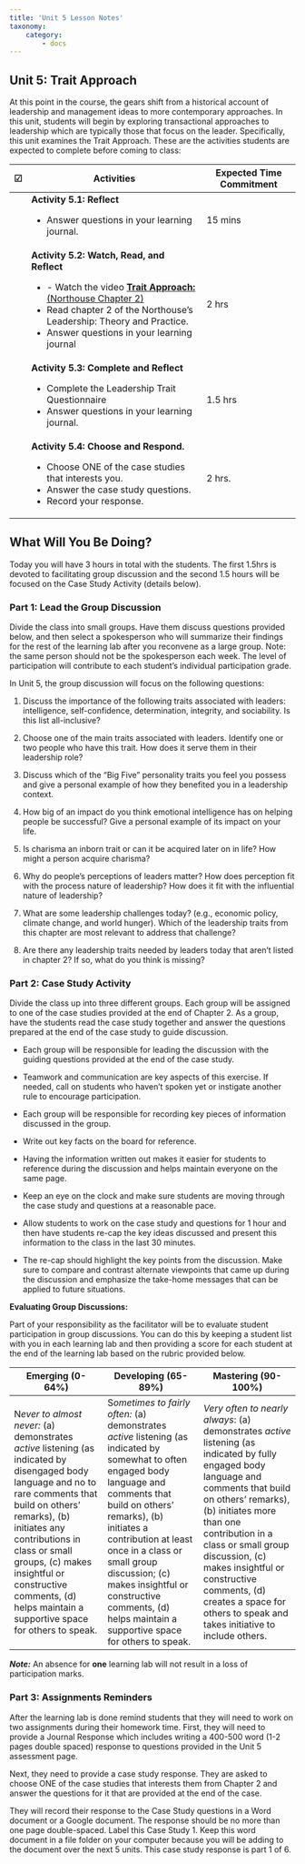 ```yaml
---
title: 'Unit 5 Lesson Notes'
taxonomy:
    category:
        - docs
---
```


## Unit 5: Trait Approach

At this point in the course, the gears shift from a historical account of leadership and management ideas to more contemporary approaches.  In this unit, students will begin by exploring transactional approaches to leadership which are typically those that focus on the leader.  Specifically, this unit examines the Trait Approach. These are the activities students are expected to complete before coming to class:

| **☑** | **Activities**                             | **Expected Time Commitment** |
|---|--------------------------------------------|------------------------------|
|   | **Activity 5.1: Reflect** <ul><li> Answer questions in your learning journal.      | 15 mins                      |
|   | **Activity 5.2: Watch, Read, and Reflect** <ul><li>-   Watch the video [**Trait Approach:** (Northouse Chapter 2)](https://www.youtube.com/watch?v=GgllfdT1jtA&list=PLx-uqKoW1C5nXd5jnA_Ut8TWbjCk7tWtL&index=2) <li>	Read chapter 2 of the Northouse’s Leadership: Theory and Practice. <li> Answer questions in your learning journal | 2 hrs        |
|   | **Activity 5.3: Complete and Reflect** <ul><li> Complete the Leadership Trait Questionnaire <li> Answer questions in your learning journal.   | 1.5 hrs                      |
|   | **Activity 5.4: Choose and Respond.** <ul><li> Choose ONE of the case studies that interests you. <li> Answer the case study questions. <li> Record your response.   | 2 hrs.                       |

## What Will You Be Doing?

Today you will have 3 hours in total with the students. The first 1.5hrs is devoted to facilitating group discussion and the second 1.5 hours will be focused on the Case Study Activity (details below).

### Part 1: Lead the Group Discussion

Divide the class into small groups. Have them discuss questions provided below, and then select a spokesperson who will summarize their findings for the rest of the learning lab after you reconvene as a large group. Note: the same person should not be the spokesperson each week. The level of participation will contribute to each student’s individual participation grade. 

In Unit 5, the group discussion will focus on the following questions:

  1. Discuss the importance of the following traits associated with leaders: intelligence, self-confidence, determination, integrity, and sociability. Is this list all-inclusive?

  2. Choose one of the main traits associated with leaders. Identify one or two people who have this trait. How does it serve them in their leadership role?

  3. Discuss which of the “Big Five” personality traits you feel you possess and give a personal example of how they benefited you in a leadership context.

  4. How big of an impact do you think emotional intelligence has on helping people be successful? Give a personal example of its impact on your life.

  5. Is charisma an inborn trait or can it be acquired later on in life? How might a person acquire charisma?

  6. Why do people’s perceptions of leaders matter? How does perception fit with the process nature of leadership? How does it fit with the influential nature of leadership?

  7. What are some leadership challenges today? (e.g., economic policy, climate change, and world hunger). Which of the leadership traits from this chapter are most relevant to address that challenge?

  8. Are there any leadership traits needed by leaders today that aren’t listed in chapter 2? If so, what do you think is missing?

### Part 2: Case Study Activity

Divide the class up into three different groups. Each group will be assigned to one of the case studies provided at the end of Chapter 2. As a group, have the students read the case study together and answer the questions prepared at the end of the case study to guide discussion.

  -   Each group will be responsible for leading the discussion with the guiding questions provided at the end of the case study.

  -   Teamwork and communication are key aspects of this exercise. If needed, call on students who haven’t spoken yet or instigate another rule to encourage participation.

  -   Each group will be responsible for recording key pieces of information discussed in the group.

  -   Write out key facts on the board for reference.

  -   Having the information written out makes it easier for students to reference during the discussion and helps maintain everyone on the same page. 

  -   Keep an eye on the clock and make sure students are moving through the case study and questions at a reasonable pace.

  -   Allow students to work on the case study and questions for 1 hour and then have students re-cap the key ideas discussed and present this information to the class in the last 30 minutes.

  -   The re-cap should highlight the key points from the discussion. Make sure to compare and contrast alternate viewpoints that came up during the discussion and emphasize the take-home messages that can be applied to future situations.

**Evaluating Group Discussions:**

Part of your responsibility as the facilitator will be to evaluate student participation in group discussions. You can do this by keeping a student list with you in each learning lab and then providing a score for each student at the end of the learning lab based on the rubric provided below.

| **Emerging (0-64%)**                                                                                                                                                                                                                                                                                                               | **Developing (65-89%)**                                                                                                                                                                                                                                                                                                                                           | **Mastering (90-100%)**                                                                                                                                                                                                                                                                                                                                                    |
|------------------------------------------------------------------------------------------------------------------------------------------------------------------------------------------------------------------------------------------------------------------------------------------------------------------------------------|-------------------------------------------------------------------------------------------------------------------------------------------------------------------------------------------------------------------------------------------------------------------------------------------------------------------------------------------------------------------|----------------------------------------------------------------------------------------------------------------------------------------------------------------------------------------------------------------------------------------------------------------------------------------------------------------------------------------------------------------------------|
| N*ever to almost never:* (a) demonstrates *active* listening (as indicated by disengaged body language and no to rare comments that build on others’ remarks), (b) initiates any contributions in class or small groups, (c) makes insightful or constructive comments, (d) helps maintain a supportive space for others to speak. | S*ometimes to fairly often:* (a) demonstrates *active* listening (as indicated by somewhat to often engaged body language and comments that build on others’ remarks), (b) initiates a contribution at least once in a class or small group discussion; (c) makes insightful or constructive comments, (d) helps maintain a supportive space for others to speak. | *Very often to nearly always*: (a) demonstrates *active* listening (as indicated by fully engaged body language and comments that build on others’ remarks), (b) initiates more than one contribution in a class or small group discussion, (c) makes insightful or constructive comments, (d) creates a space for others to speak and takes initiative to include others. |
***Note:*** An absence for **one** learning lab will not result in a loss of participation marks.

### Part 3: Assignments Reminders

After the learning lab is done remind students that they will need to work on two assignments during their homework time. First, they will need to provide a Journal Response which includes writing a 400-500 word (1-2 pages double spaced) response to questions provided in the Unit 5 assessment page.

Next, they need to provide a case study response. They are asked to choose ONE of the case studies that interests them from Chapter 2 and answer the questions for it that are provided at the end of the case.

They will record their response to the Case Study questions in a Word document or a Google document. The response should be no more than one page double-spaced. Label this Case Study 1. Keep this word document in a file folder on your computer because you will be adding to the document over the next 5 units. This case study response is part 1 of 6. 
